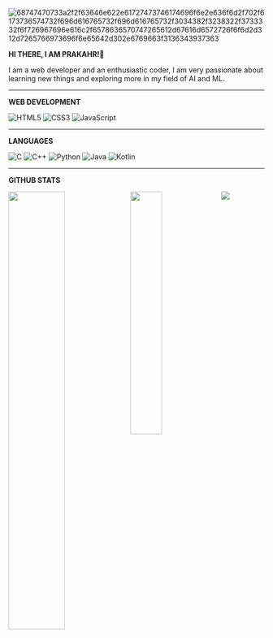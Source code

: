 ![68747470733a2f2f63646e622e61727473746174696f6e2e636f6d2f702f6173736574732f696d616765732f696d616765732f3034382f3238322f3733332f6f726967696e616c2f6578636570747265612d67616d6572726f6f6d2d312d7265766973696f6e65642d302e6769663f3136343937363](https://github.com/PRAKHARNAGAR2003/PRAKAHRNAGAR2003/assets/109655744/2ac2c726-f9ee-49d4-ab34-d6c8dbbfd088)

**HI THERE, I AM PRAKAHR!👋**

I am a web developer and an enthusiastic coder, I am very passionate about learning new things and exploring more in my field of AI and ML.

______________________________________________________________________________________________________________

**WEB DEVELOPMENT**

![HTML5](https://img.shields.io/badge/html5-%23E34F26.svg?style=for-the-badge&logo=html5&logoColor=white)
![CSS3](https://img.shields.io/badge/css3-%231572B6.svg?style=for-the-badge&logo=css3&logoColor=white)
![JavaScript](https://img.shields.io/badge/javascript-%23323330.svg?style=for-the-badge&logo=javascript&logoColor=%23F7DF1E)
______________________________________________________________________________________________________________

**LANGUAGES**

![C](https://img.shields.io/badge/c-%2300599C.svg?style=for-the-badge&logo=c&logoColor=white)
![C++](https://img.shields.io/badge/c++-%2300599C.svg?style=for-the-badge&logo=c%2B%2B&logoColor=white)
![Python](https://img.shields.io/badge/python-3670A0?style=for-the-badge&logo=python&logoColor=ffdd54)
![Java](https://img.shields.io/badge/java-%23ED8B00.svg?style=for-the-badge&logo=openjdk&logoColor=white)
![Kotlin](https://img.shields.io/badge/kotlin-%237F52FF.svg?style=for-the-badge&logo=kotlin&logoColor=white)

______________________________________________________________________________________________________________

**GITHUB STATS**

<img align="left" width="47%" src="https://github-readme-stats.vercel.app/api?username=PRAKHARNAGAR2003&show_icons=true&theme=tokyonight"/>
<img src="https://streak-stats.demolab.com/?user=DenverCoder1&theme=tokyonight"/>

<img align="left" width="35%" src="https://github-readme-stats.vercel.app/api/top-langs/?username=anuraghazra&layout=compact"/>


